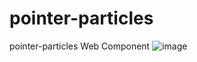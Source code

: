 # pointer-particles
pointer-particles Web Component
![image](https://github.com/nabinjana-dsc/pointer-particles/assets/120771456/500964f3-5858-468f-8beb-98f2c9a597cd)
